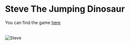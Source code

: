 # Steve The Jumping Dinosaur
You can find the game [here](https://demented-eimo.github.io/steve/)
######
![Steve](https://github.com/Demented-EImo/steve/blob/main/trex_collided.png)
